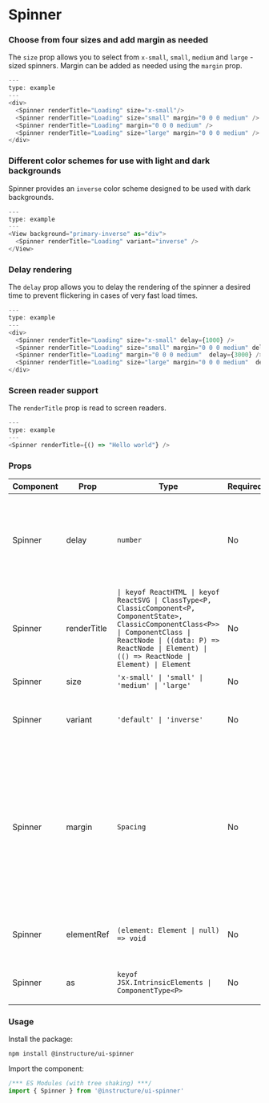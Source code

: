 # Spinner


### Choose from four sizes and add margin as needed

The `size` prop allows you to select from `x-small`, `small`, `medium` and `large`
-sized spinners. Margin can be added as needed using the `margin` prop.

```js
---
type: example
---
<div>
  <Spinner renderTitle="Loading" size="x-small"/>
  <Spinner renderTitle="Loading" size="small" margin="0 0 0 medium" />
  <Spinner renderTitle="Loading" margin="0 0 0 medium" />
  <Spinner renderTitle="Loading" size="large" margin="0 0 0 medium" />
</div>
```

### Different color schemes for use with light and dark backgrounds

Spinner provides an `inverse` color scheme designed to be used with
dark backgrounds.

```js
---
type: example
---
<View background="primary-inverse" as="div">
  <Spinner renderTitle="Loading" variant="inverse" />
</View>
```

### Delay rendering

The `delay` prop allows you to delay the rendering of the spinner a desired time to prevent flickering in cases of very fast load times.

```js
---
type: example
---
<div>
  <Spinner renderTitle="Loading" size="x-small" delay={1000} />
  <Spinner renderTitle="Loading" size="small" margin="0 0 0 medium" delay={2000} />
  <Spinner renderTitle="Loading" margin="0 0 0 medium"  delay={3000} />
  <Spinner renderTitle="Loading" size="large" margin="0 0 0 medium"  delay={4000} />
</div>
```

### Screen reader support

The `renderTitle` prop is read to screen readers.

```js
---
type: example
---
<Spinner renderTitle={() => "Hello world"} />
```


### Props

| Component | Prop | Type | Required | Default | Description |
|-----------|------|------|----------|---------|-------------|
| Spinner | delay | `number` | No | - | delay spinner rendering for a time (in ms). Used to prevent flickering in case of very fast load times |
| Spinner | renderTitle | `\| keyof ReactHTML \| keyof ReactSVG \| ClassType<P, ClassicComponent<P, ComponentState>, ClassicComponentClass<P>> \| ComponentClass \| ReactNode \| ((data: P) => ReactNode \| Element) \| (() => ReactNode \| Element) \| Element` | No | - | Give the spinner a title to be read by screenreaders |
| Spinner | size | `'x-small' \| 'small' \| 'medium' \| 'large'` | No | `'medium'` | Different-sized spinners |
| Spinner | variant | `'default' \| 'inverse'` | No | `'default'` | Different color schemes for use with light or dark backgrounds |
| Spinner | margin | `Spacing` | No | - | Valid values are `0`, `none`, `auto`, `xxx-small`, `xx-small`, `x-small`, `small`, `medium`, `large`, `x-large`, `xx-large`. Apply these values via familiar CSS-like shorthand. For example: `margin="small auto large"`. |
| Spinner | elementRef | `(element: Element \| null) => void` | No | - | provides a reference to the underlying html root element |
| Spinner | as | `keyof JSX.IntrinsicElements \| ComponentType<P>` | No | `'div'` | Render Spinner "as" another HTML element |

### Usage

Install the package:

```shell
npm install @instructure/ui-spinner
```

Import the component:

```javascript
/*** ES Modules (with tree shaking) ***/
import { Spinner } from '@instructure/ui-spinner'
```

